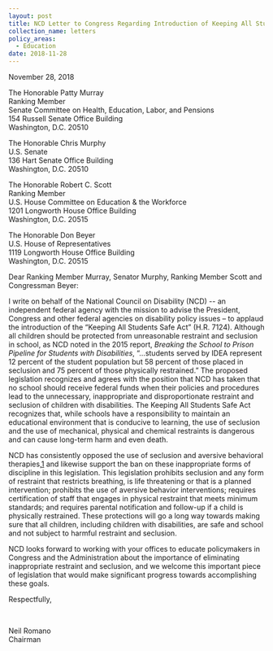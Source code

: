 ```yaml
---
layout: post
title: NCD Letter to Congress Regarding Introduction of Keeping All Students Safe Act
collection_name: letters
policy_areas:
  - Education
date: 2018-11-28
---
```

November 28, 2018

The Honorable Patty Murray\
Ranking Member\
Senate Committee on Health, Education, Labor, and Pensions\
154 Russell Senate Office Building\
Washington, D.C. 20510

The Honorable Chris Murphy\
U.S. Senate\
136 Hart Senate Office Building\
Washington, D.C. 20510

The Honorable Robert C. Scott\
Ranking Member\
U.S. House Committee on Education & the Workforce\
1201 Longworth House Office Building\
Washington, D.C. 20515

The Honorable Don Beyer\
U.S. House of Representatives\
1119 Longworth House Office Building\
Washington, D.C. 20515

Dear Ranking Member Murray, Senator Murphy, Ranking Member Scott and Congressman Beyer:

I write on behalf of the National Council on Disability (NCD) -- an independent federal agency with the mission to advise the President, Congress and other federal agencies on disability policy issues – to applaud the introduction of the “Keeping All Students Safe Act” (H.R. 7124). Although all children should be protected from unreasonable restraint and seclusion in school, as NCD noted in the 2015 report, *Breaking the School to Prison Pipeline for Students with Disabilities*, “…students served by IDEA represent 12 percent of the student population but 58 percent of those placed in seclusion and 75 percent of those physically restrained.” The proposed legislation recognizes and agrees with the position that NCD has taken that no school should receive federal funds when their policies and procedures lead to the unnecessary, inappropriate and disproportionate restraint and seclusion of children with disabilities. The Keeping All Students Safe Act recognizes that, while schools have a responsibility to maintain an educational environment that is conducive to learning, the use of seclusion and the use of mechanical, physical and chemical restraints is dangerous and can cause long-term harm and even death.

NCD has consistently opposed the use of seclusion and aversive behavioral therapies,[1](https://ncd.gov/publications/2018/ncd-letter-congress-keeping-all-students-safe-act#_ftn1) and likewise support the ban on these inappropriate forms of discipline in this legislation. This legislation prohibits seclusion and any form of restraint that restricts breathing, is life threatening or that is a planned intervention; prohibits the use of aversive behavior interventions; requires certification of staff that engages in physical restraint that meets minimum standards; and requires parental notification and follow-up if a child is physically restrained. These protections will go a long way towards making sure that all children, including children with disabilities, are safe and school and not subject to harmful restraint and seclusion.

NCD looks forward to working with your offices to educate policymakers in Congress and the Administration about the importance of eliminating inappropriate restraint and seclusion, and we welcome this important piece of legislation that would make significant progress towards accomplishing these goals.

Respectfully,

 

Neil Romano\
Chairman
